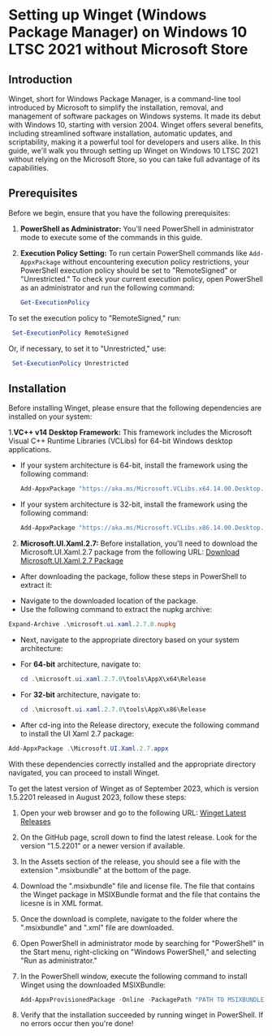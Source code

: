# Setting up Winget (Windows Package Manager) on Windows 10 LTSC 2021 without Microsoft Store

## Introduction

Winget, short for Windows Package Manager, is a command-line tool introduced by Microsoft to simplify the installation, removal, and management of software packages on Windows systems. It made its debut with Windows 10, starting with version 2004. Winget offers several benefits, including streamlined software installation, automatic updates, and scriptability, making it a powerful tool for developers and users alike. In this guide, we'll walk you through setting up Winget on Windows 10 LTSC 2021 without relying on the Microsoft Store, so you can take full advantage of its capabilities.

## Prerequisites

Before we begin, ensure that you have the following prerequisites:

1. **PowerShell as Administrator:** You'll need PowerShell in administrator mode to execute some of the commands in this guide. 

2. **Execution Policy Setting:** To run certain PowerShell commands like `Add-AppxPackage` without encountering execution policy restrictions, your PowerShell execution policy should be set to "RemoteSigned" or "Unrestricted." To check your current execution policy, open PowerShell as an administrator and run the following command:

   ```powershell
   Get-ExecutionPolicy
To set the execution policy to "RemoteSigned," run:
```powershell
 Set-ExecutionPolicy RemoteSigned
```
Or, if necessary, to set it to "Unrestricted," use:
```powershell
 Set-ExecutionPolicy Unrestricted
```
  
  
 ## Installation
Before installing Winget, please ensure that the following dependencies are installed on your system: 

1.**VC++ v14 Desktop Framework:** This framework includes the Microsoft Visual C++ Runtime Libraries (VCLibs) for 64-bit Windows desktop applications.
* If your system architecture is 64-bit, install the framework using the following command:
    ```powershell
    Add-AppxPackage "https://aka.ms/Microsoft.VCLibs.x64.14.00.Desktop.appx"
    ```
 * If your system architecture is 32-bit, install the framework using the following command:
    ```powershell
    Add-AppxPackage "https://aka.ms/Microsoft.VCLibs.x86.14.00.Desktop.appx"
    ```
2. **Microsoft.UI.Xaml.2.7:** Before installation, you'll need to download the Microsoft.UI.Xaml.2.7 package from the following URL:
     [Download Microsoft.UI.Xaml.2.7 Package](https://www.nuget.org/api/v2/package/Microsoft.UI.Xaml/2.7.0) 

* After downloading the package, follow these steps in PowerShell to extract it:
- Navigate to the downloaded location of the package.
- Use the following command to extract the nupkg archive:
```powershell
Expand-Archive .\microsoft.ui.xaml.2.7.0.nupkg
```
* Next, navigate to the appropriate directory based on your system architecture:
- For **64-bit** architecture, navigate to:
    ```powershell
    cd .\microsoft.ui.xaml.2.7.0\tools\AppX\x64\Release
    ```
- For **32-bit** architecture, navigate to:
    ```powershell
    cd .\microsoft.ui.xaml.2.7.0\tools\AppX\x86\Release
    ```  
* After cd-ing into the Release directory, execute the following command to install the UI Xaml 2.7 package:
```powershell
Add-AppxPackage .\Microsoft.UI.Xaml.2.7.appx
```
With these dependencies correctly installed and the appropriate directory navigated, you can proceed to install Winget.

To get the latest version of Winget as of September 2023, which is version 1.5.2201 released in August 2023, follow these steps:

1. Open your web browser and go to the following URL:
   [Winget Latest Releases](https://github.com/microsoft/winget-cli/releases/latest)

2. On the GitHub page, scroll down to find the latest release. Look for the version "1.5.2201" or a newer version if available.

3. In the Assets section of the release, you should see a file with the extension ".msixbundle" at the bottom of the page.

4. Download the ".msixbundle" file and license file. The file that contains the Winget package in MSIXBundle format and the file that contains the licesne is in XML format.

5. Once the download is complete, navigate to the folder where the ".msixbundle" and ".xml" file are downloaded.

6. Open PowerShell in administrator mode by searching for "PowerShell" in the Start menu, right-clicking on "Windows PowerShell," and selecting "Run as administrator."

7. In the PowerShell window, execute the following command to install Winget using the downloaded MSIXBundle:
    ```powershell
    Add-AppxProvisionedPackage -Online -PackagePath "PATH TO MSIXBUNDLE" -LicensePath "PATH TO XML" -Verbose
    ```
8.    Verify that the installation succeeded by running winget in PowerShell. If no errors occur then you're done!
